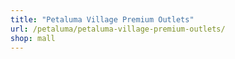 ```yaml
---
title: "Petaluma Village Premium Outlets"
url: /petaluma/petaluma-village-premium-outlets/
shop: mall
---
```

